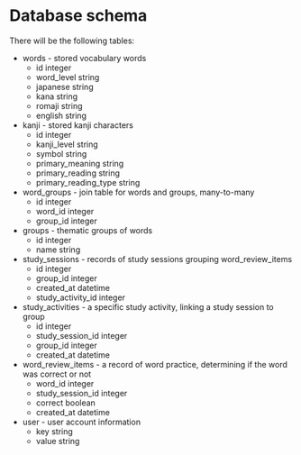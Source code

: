 # Database schema
There will be the following tables:
- words - stored vocabulary words
    - id integer
    - word_level string
    - japanese string
    - kana string
    - romaji string
    - english string
- kanji - stored kanji characters
    - id integer
    - kanji_level string
    - symbol string
    - primary_meaning string
    - primary_reading string
    - primary_reading_type string
- word_groups - join table for words and groups, many-to-many
    - id integer
    - word_id integer
    - group_id integer
- groups - thematic groups of words
    - id integer
    - name string
- study_sessions - records of study sessions grouping word_review_items
    - id integer
    - group_id integer
    - created_at datetime
    - study_activity_id integer
- study_activities - a specific study activity, linking a study session to group
    - id integer
    - study_session_id integer
    - group_id integer
    - created_at datetime
- word_review_items - a record of word practice, determining if the word was correct or not
    - word_id integer
    - study_session_id integer
    - correct boolean
    - created_at datetime
- user - user account information
    - key string
    - value string
